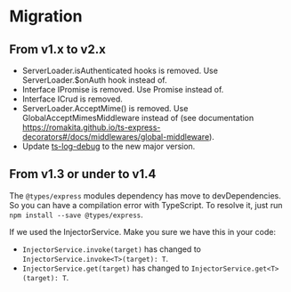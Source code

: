 # Migration

## From v1.x to v2.x

- ServerLoader.isAuthenticated hooks is removed. Use ServerLoader.$onAuth hook instead of.
- Interface IPromise is removed. Use Promise instead of.
- Interface ICrud is removed.
- ServerLoader.AcceptMime() is removed. Use GlobalAcceptMimesMiddleware instead of (see documentation https://romakita.github.io/ts-express-decorators#/docs/middlewares/global-middleware). 
- Update [ts-log-debug](https://romakita.github.io/ts-log-debug) to the new major version.

## From v1.3 or under to v1.4

The `@types/express` modules dependency has move to devDependencies. So you can have a compilation error with TypeScript.
To resolve it, just run `npm install --save @types/express`.

If we used the InjectorService. Make you sure we have this in your code:

* `InjectorService.invoke(target)` has changed to `InjectorService.invoke<T>(target): T`.
* `InjectorService.get(target)` has changed to `InjectorService.get<T>(target): T`.
